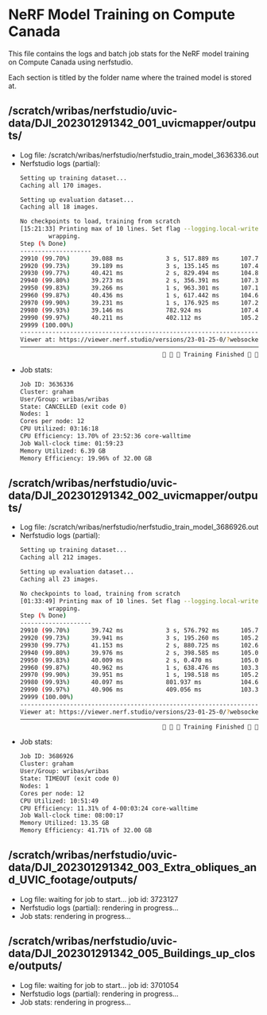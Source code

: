 # NeRF Model Training on Compute Canada

This file contains the logs and batch job stats for the NeRF model training on Compute Canada using nerfstudio.

Each section is titled by the folder name where the trained model is stored at.

## /scratch/wribas/nerfstudio/uvic-data/DJI_202301291342_001_uvicmapper/outputs/

* Log file: /scratch/wribas/nerfstudio/nerfstudio_train_model_3636336.out
* Nerfstudio logs (partial):
    ```bash
    Setting up training dataset...
    Caching all 170 images.

    Setting up evaluation dataset...
    Caching all 18 images.

    No checkpoints to load, training from scratch
    [15:21:33] Printing max of 10 lines. Set flag --logging.local-writer.max-log-size=0 to disable line        writer.py:388
            wrapping.
    Step (% Done)
    --------------------
    29910 (99.70%)      39.088 ms            3 s, 517.889 ms      107.70 K
    29920 (99.73%)      39.189 ms            3 s, 135.145 ms      107.42 K
    29930 (99.77%)      40.421 ms            2 s, 829.494 ms      104.84 K
    29940 (99.80%)      39.273 ms            2 s, 356.391 ms      107.32 K
    29950 (99.83%)      39.266 ms            1 s, 963.301 ms      107.18 K
    29960 (99.87%)      40.436 ms            1 s, 617.442 ms      104.66 K
    29970 (99.90%)      39.231 ms            1 s, 176.925 ms      107.29 K
    29980 (99.93%)      39.146 ms            782.924 ms           107.43 K
    29990 (99.97%)      40.211 ms            402.112 ms           105.24 K
    29999 (100.00%)
    ----------------------------------------------------------------------------------------------------
    Viewer at: https://viewer.nerf.studio/versions/23-01-25-0/?websocket_url=ws://localhost:7007
    ────────────────────────────────────────────────────────────────────────────────────────────────────────────────────────
                                            🎉 🎉 🎉 Training Finished 🎉 🎉 🎉
    ```
* Job stats:
    ```txt
    Job ID: 3636336
    Cluster: graham
    User/Group: wribas/wribas
    State: CANCELLED (exit code 0)
    Nodes: 1
    Cores per node: 12
    CPU Utilized: 03:16:18
    CPU Efficiency: 13.70% of 23:52:36 core-walltime
    Job Wall-clock time: 01:59:23
    Memory Utilized: 6.39 GB
    Memory Efficiency: 19.96% of 32.00 GB
    ```

## /scratch/wribas/nerfstudio/uvic-data/DJI_202301291342_002_uvicmapper/outputs/

* Log file: /scratch/wribas/nerfstudio/nerfstudio_train_model_3686926.out
* Nerfstudio logs (partial):
    ```bash
    Setting up training dataset...
    Caching all 212 images.

    Setting up evaluation dataset...
    Caching all 23 images.

    No checkpoints to load, training from scratch
    [01:33:49] Printing max of 10 lines. Set flag --logging.local-writer.max-log-size=0 to disable line        writer.py:388
            wrapping.
    Step (% Done)
    --------------------
    29910 (99.70%)      39.742 ms            3 s, 576.792 ms      105.78 K
    29920 (99.73%)      39.941 ms            3 s, 195.260 ms      105.24 K
    29930 (99.77%)      41.153 ms            2 s, 880.725 ms      102.63 K
    29940 (99.80%)      39.976 ms            2 s, 398.585 ms      105.07 K
    29950 (99.83%)      40.009 ms            2 s, 0.470 ms        105.00 K
    29960 (99.87%)      40.962 ms            1 s, 638.476 ms      103.32 K
    29970 (99.90%)      39.951 ms            1 s, 198.518 ms      105.24 K
    29980 (99.93%)      40.097 ms            801.937 ms           104.68 K
    29990 (99.97%)      40.906 ms            409.056 ms           103.30 K
    29999 (100.00%)
    ----------------------------------------------------------------------------------------------------
    Viewer at: https://viewer.nerf.studio/versions/23-01-25-0/?websocket_url=ws://localhost:7007
    ────────────────────────────────────────────────────────────────────────────────────────────────────────────────────────
                                            🎉 🎉 🎉 Training Finished 🎉 🎉 🎉
    ```
* Job stats:
    ```txt
    Job ID: 3686926
    Cluster: graham
    User/Group: wribas/wribas
    State: TIMEOUT (exit code 0)
    Nodes: 1
    Cores per node: 12
    CPU Utilized: 10:51:49
    CPU Efficiency: 11.31% of 4-00:03:24 core-walltime
    Job Wall-clock time: 08:00:17
    Memory Utilized: 13.35 GB
    Memory Efficiency: 41.71% of 32.00 GB
    ```

## /scratch/wribas/nerfstudio/uvic-data/DJI_202301291342_003_Extra_obliques_and_UVIC_footage/outputs/

* Log file: waiting for job to start... job id: 3723127
* Nerfstudio logs (partial):
    rendering in progress...
* Job stats:
    rendering in progress...

## /scratch/wribas/nerfstudio/uvic-data/DJI_202301291342_005_Buildings_up_close/outputs/

* Log file: waiting for job to start... job id: 3701054
* Nerfstudio logs (partial):
    rendering in progress...
* Job stats:
    rendering in progress...
